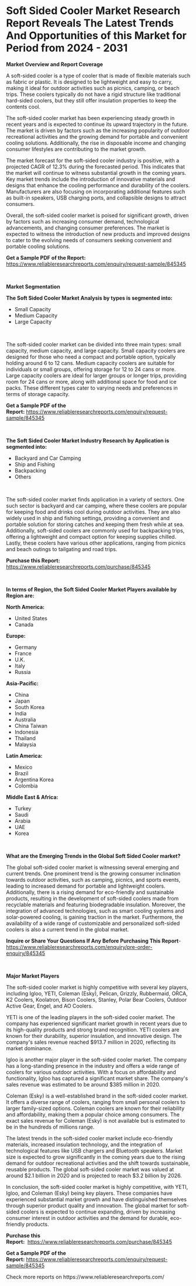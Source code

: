 <p><h1>Soft Sided Cooler Market Research Report Reveals The Latest Trends And Opportunities of this Market for Period from 2024 - 2031</h1></p><p><strong>Market Overview and Report Coverage</strong></p>
<p><p>A soft-sided cooler is a type of cooler that is made of flexible materials such as fabric or plastic. It is designed to be lightweight and easy to carry, making it ideal for outdoor activities such as picnics, camping, or beach trips. These coolers typically do not have a rigid structure like traditional hard-sided coolers, but they still offer insulation properties to keep the contents cool.</p><p>The soft-sided cooler market has been experiencing steady growth in recent years and is expected to continue its upward trajectory in the future. The market is driven by factors such as the increasing popularity of outdoor recreational activities and the growing demand for portable and convenient cooling solutions. Additionally, the rise in disposable income and changing consumer lifestyles are contributing to the market growth.</p><p>The market forecast for the soft-sided cooler industry is positive, with a projected CAGR of 12.3% during the forecasted period. This indicates that the market will continue to witness substantial growth in the coming years. Key market trends include the introduction of innovative materials and designs that enhance the cooling performance and durability of the coolers. Manufacturers are also focusing on incorporating additional features such as built-in speakers, USB charging ports, and collapsible designs to attract consumers.</p><p>Overall, the soft-sided cooler market is poised for significant growth, driven by factors such as increasing consumer demand, technological advancements, and changing consumer preferences. The market is expected to witness the introduction of new products and improved designs to cater to the evolving needs of consumers seeking convenient and portable cooling solutions.</p></p>
<p><strong>Get a Sample PDF of the Report:</strong> <a href="https://www.reliableresearchreports.com/enquiry/request-sample/845345">https://www.reliableresearchreports.com/enquiry/request-sample/845345</a></p>
<p>&nbsp;</p>
<p><strong>Market Segmentation</strong></p>
<p><strong>The Soft Sided Cooler Market Analysis by types is segmented into:</strong></p>
<p><ul><li>Small Capacity</li><li>Medium Capacity</li><li>Large Capacity</li></ul></p>
<p>&nbsp;</p>
<p><p>The soft-sided cooler market can be divided into three main types: small capacity, medium capacity, and large capacity. Small capacity coolers are designed for those who need a compact and portable option, typically holding around 6 to 12 cans. Medium capacity coolers are suitable for individuals or small groups, offering storage for 12 to 24 cans or more. Large capacity coolers are ideal for larger groups or longer trips, providing room for 24 cans or more, along with additional space for food and ice packs. These different types cater to varying needs and preferences in terms of storage capacity.</p></p>
<p><strong>Get a Sample PDF of the Report:</strong>&nbsp;<a href="https://www.reliableresearchreports.com/enquiry/request-sample/845345">https://www.reliableresearchreports.com/enquiry/request-sample/845345</a></p>
<p>&nbsp;</p>
<p><strong>The Soft Sided Cooler Market Industry Research by Application is segmented into:</strong></p>
<p><ul><li>Backyard and Car Camping</li><li>Ship and Fishing</li><li>Backpacking</li><li>Others</li></ul></p>
<p>&nbsp;</p>
<p><p>The soft-sided cooler market finds application in a variety of sectors. One such sector is backyard and car camping, where these coolers are popular for keeping food and drinks cool during outdoor activities. They are also widely used in ship and fishing settings, providing a convenient and portable solution for storing catches and keeping them fresh while at sea. Additionally, soft-sided coolers are commonly used for backpacking trips, offering a lightweight and compact option for keeping supplies chilled. Lastly, these coolers have various other applications, ranging from picnics and beach outings to tailgating and road trips.</p></p>
<p><strong>Purchase this Report:</strong>&nbsp; <a href="https://www.reliableresearchreports.com/purchase/845345">https://www.reliableresearchreports.com/purchase/845345</a></p>
<p>&nbsp;</p>
<p><strong>In terms of Region, the Soft Sided Cooler Market Players available by Region are:</strong></p>
<p>
    <p> <strong> North America: </strong>
        <ul>
            <li>United States</li>
            <li>Canada</li>
        </ul>
        </p> 
    <p> <strong> Europe: </strong>
        <ul>
            <li>Germany</li>
            <li>France</li>
            <li>U.K.</li>
            <li>Italy</li>
            <li>Russia</li>
        </ul>
        </p> 
    <p> <strong> Asia-Pacific: </strong>
        <ul>
            <li>China</li>
            <li>Japan</li>
            <li>South Korea</li>
            <li>India</li>
            <li>Australia</li>
            <li>China Taiwan</li>
            <li>Indonesia</li>
            <li>Thailand</li>
            <li>Malaysia</li>
        </ul>
        </p> 
    <p> <strong> Latin America: </strong>
        <ul>
            <li>Mexico</li>
            <li>Brazil</li>
            <li>Argentina Korea</li>
            <li>Colombia</li>
        </ul>
        </p> 
    <p> <strong> Middle East & Africa: </strong>
        <ul>
            <li>Turkey</li>
            <li>Saudi</li>
            <li>Arabia</li>
            <li>UAE</li>
            <li>Korea</li>
        </ul>
    </p>
    </p>
<p>&nbsp;</p>
<p><strong>What are the Emerging Trends in the Global Soft Sided Cooler market?</strong></p>
<p><p>The global soft-sided cooler market is witnessing several emerging and current trends. One prominent trend is the growing consumer inclination towards outdoor activities, such as camping, picnics, and sports events, leading to increased demand for portable and lightweight coolers. Additionally, there is a rising demand for eco-friendly and sustainable products, resulting in the development of soft-sided coolers made from recyclable materials and featuring biodegradable insulation. Moreover, the integration of advanced technologies, such as smart cooling systems and solar-powered cooling, is gaining traction in the market. Furthermore, the availability of a wide range of customizable and personalized soft-sided coolers is also a current trend in the global market.</p></p>
<p><strong>Inquire or Share Your Questions If Any Before Purchasing This Report</strong>- <a href="https://www.reliableresearchreports.com/enquiry/pre-order-enquiry/845345">https://www.reliableresearchreports.com/enquiry/pre-order-enquiry/845345</a></p>
<p>&nbsp;</p>
<p><strong>Major Market Players</strong></p>
<p><p>The soft-sided cooler market is highly competitive with several key players, including Igloo, YETI, Coleman (Esky), Pelican, Grizzly, Rubbermaid, ORCA, K2 Coolers, Koolatron, Bison Coolers, Stanley, Polar Bear Coolers, Outdoor Active Gear, Engel, and AO Coolers. </p><p>YETI is one of the leading players in the soft-sided cooler market. The company has experienced significant market growth in recent years due to its high-quality products and strong brand recognition. YETI coolers are known for their durability, superior insulation, and innovative design. The company's sales revenue reached $913.7 million in 2020, reflecting its market dominance.</p><p>Igloo is another major player in the soft-sided cooler market. The company has a long-standing presence in the industry and offers a wide range of coolers for various outdoor activities. With a focus on affordability and functionality, Igloo has captured a significant market share. The company's sales revenue was estimated to be around $385 million in 2020.</p><p>Coleman (Esky) is a well-established brand in the soft-sided cooler market. It offers a diverse range of coolers, ranging from small personal coolers to larger family-sized options. Coleman coolers are known for their reliability and affordability, making them a popular choice among consumers. The exact sales revenue for Coleman (Esky) is not available but is estimated to be in the hundreds of millions range.</p><p>The latest trends in the soft-sided cooler market include eco-friendly materials, increased insulation technology, and the integration of technological features like USB chargers and Bluetooth speakers. Market size is expected to grow significantly in the coming years due to the rising demand for outdoor recreational activities and the shift towards sustainable, reusable products. The global soft-sided cooler market was valued at around $2.1 billion in 2020 and is projected to reach $3.2 billion by 2026.</p><p>In conclusion, the soft-sided cooler market is highly competitive, with YETI, Igloo, and Coleman (Esky) being key players. These companies have experienced substantial market growth and have distinguished themselves through superior product quality and innovation. The global market for soft-sided coolers is expected to continue expanding, driven by increasing consumer interest in outdoor activities and the demand for durable, eco-friendly products.</p></p>
<p><strong>Purchase this Report:</strong>&nbsp;&nbsp;<a href="https://www.reliableresearchreports.com/purchase/845345">https://www.reliableresearchreports.com/purchase/845345</a></p>
<p></p>
<p><strong>Get a Sample PDF of the Report:</strong>&nbsp;<a href="https://www.reliableresearchreports.com/enquiry/request-sample/845345">https://www.reliableresearchreports.com/enquiry/request-sample/845345</a></p>
<p>Check more reports on https://www.reliableresearchreports.com/</p>